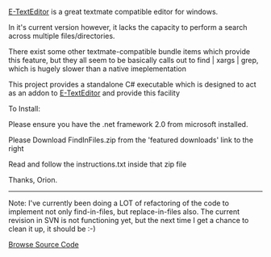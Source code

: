 [E-TextEditor](http://www.e-texteditor.com) is a great textmate compatible editor for windows.

In it's current version however, it lacks the capacity to perform a search across multiple files/directories.

There exist some other textmate-compatible bundle items which provide this feature, but they all seem to be basically calls out to find | xargs | grep, which is hugely slower than a native imeplementation

This project provides a standalone C# executable which is designed to act as an addon to [E-TextEditor](http://www.e-texteditor.com) and provide this facility

To Install:

Please ensure you have the .net framework 2.0 from microsoft installed.

Please Download FindInFiles.zip from the 'featured downloads' link to the right

Read and follow the instructions.txt inside that zip file

Thanks, Orion.


---


Note: I've currently been doing a LOT of refactoring of the code to implement not only find-in-files, but replace-in-files also. The current revision in SVN is not functioning yet, but the next time I get a chance to clean it up, it should be :-)


[Browse Source Code](http://code.google.com/p/e-find-in-files-addon/source/browse/#svn/trunk)